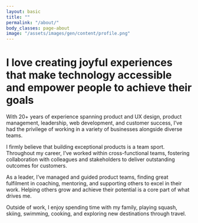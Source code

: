 ```yaml
---
layout: basic
title: ""
permalink: "/about/"
body_classes: page-about
image: "/assets/images/gen/content/profile.png"
---
```


# I love creating joyful experiences that make technology accessible and empower people to achieve their goals

With 20+ years of experience spanning product and UX design, product management, leadership, web development, and customer success, I’ve had the privilege of working in a variety of businesses alongside diverse teams.

I firmly believe that building exceptional products is a team sport. Throughout my career, I’ve worked within cross-functional teams, fostering collaboration with colleagues and stakeholders to deliver outstanding outcomes for customers.

As a leader, I’ve managed and guided product teams, finding great fulfilment in coaching, mentoring, and supporting others to excel in their work. Helping others grow and achieve their potential is a core part of what drives me.

Outside of work, I enjoy spending time with my family, playing squash, skiing, swimming, cooking, and exploring new destinations through travel.